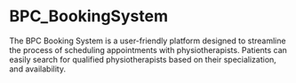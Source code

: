 # BPC_BookingSystem
The BPC Booking System is a user-friendly platform designed to streamline the process of scheduling appointments with physiotherapists. Patients can easily search for qualified physiotherapists based on their specialization, and availability. 
